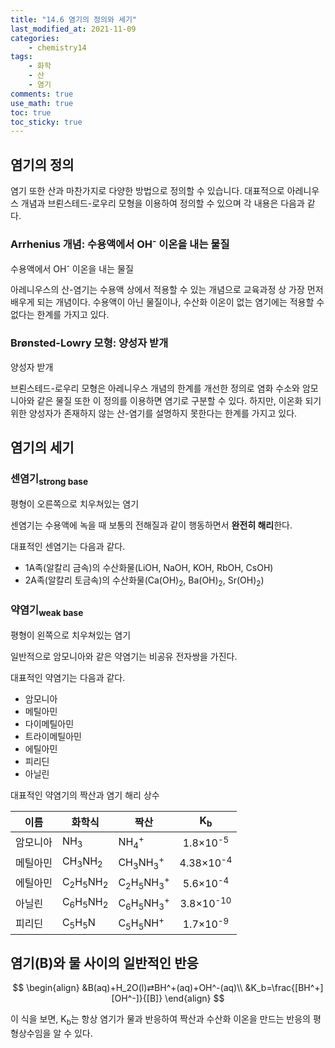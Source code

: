 ```yaml
---
title: "14.6 염기의 정의와 세기"
last_modified_at: 2021-11-09
categories:
    - chemistry14
tags:
    - 화학
    - 산
    - 염기
comments: true
use_math: true
toc: true
toc_sticky: true
---
```



## 염기의 정의

염기 또한 산과 마찬가지로 다양한 방법으로 정의할 수 있습니다. 대표적으로 아레니우스 개념과 브뢴스테드-로우리 모형을 이용하여 정의할 수 있으며 각 내용은 다음과 같다.

### Arrhenius 개념: 수용액에서 OH<sup>-</sup> 이온을 내는 물질

<div class="notice--info">
수용액에서 OH<sup>-</sup> 이온을 내는 물질
</div>

아레니우스의 산-염기는 수용액 상에서 적용할 수 있는 개념으로 교육과정 상 가장 먼저 배우게 되는 개념이다. 수용액이 아닌 물질이나, 수산화 이온이 없는 염기에는 적용할 수 없다는 한계를 가지고 있다. 

### Brønsted-Lowry 모형: 양성자 받개

<div class="notice--info">
양성자 받개
</div>

브뢴스테드-로우리 모형은 아레니우스 개념의 한계를 개선한 정의로 염화 수소와 암모니아와 같은 물질 또한 이 정의를 이용하면 염기로 구분할 수 있다. 하지만, 이온화 되기 위한 양성자가 존재하지 않는 산-염기를 설명하지 못한다는 한계를 가지고 있다.

## 염기의 세기

### 센염기<sub>strong base</sub>

<div class="notice--info">
평형이 오른쪽으로 치우쳐있는 염기
</div>

센염기는 수용액에 녹을 때 보통의 전해질과 같이 행동하면서 **완전히 해리**한다.

대표적인 센염기는 다음과 같다.

- 1A족(알칼리 금속)의 수산화물(LiOH, NaOH, KOH, RbOH, CsOH)
- 2A족(알칼리 토금속)의 수산화물(Ca(OH)<sub>2</sub>, Ba(OH)<sub>2</sub>, Sr(OH)<sub>2</sub>)

### 약염기<sub>weak base</sub>

<div class="notice--info">
평형이 왼쪽으로 치우쳐있는 염기
</div>

일반적으로 암모니아와 같은 약염기는 비공유 전자쌍을 가진다.

대표적인 약염기는 다음과 같다.

- 암모니아
- 메틸아민
- 다이메틸아민
- 트라이메틸아민
- 에틸아민
- 피리딘
- 아닐린

대표적인 약염기의 짝산과 염기 해리 상수

|이름|화학식|짝산|K<sub>b</sub>|
|---|---|---|:---:|
|암모니아|NH<sub>3</sub>|NH<sub>4</sub><sup>+</sup>|1.8×10<sup>-5</sup>|
|메틸아민|CH<sub>3</sub>NH<sub>2</sub>|CH<sub>3</sub>NH<sub>3</sub><sup>+</sup>|4.38×10<sup>-4</sup>|
|에틸아민|C<sub>2</sub>H<sub>5</sub>NH<sub>2</sub>|C<sub>2</sub>H<sub>5</sub>NH<sub>3</sub><sup>+</sup>|5.6×10<sup>-4</sup>|
|아닐린|C<sub>6</sub>H<sub>5</sub>NH<sub>2</sub>|C<sub>6</sub>H<sub>5</sub>NH<sub>3</sub><sup>+</sup>|3.8×10<sup>-10</sup>|
|피리딘|C<sub>5</sub>H<sub>5</sub>N|C<sub>5</sub>H<sub>5</sub>NH<sup>+</sup>|1.7×10<sup>-9</sup>|

## 염기(B)와 물 사이의 일반적인 반응

$$
\begin{align}
&B(aq)+H_2O(l)⇄BH^+(aq)+OH^-(aq)\\
&K_b=\frac{[BH^+][OH^-]}{[B]}
\end{align}
$$

이 식을 보면, K<sub>b</sub>는 항상 염기가 물과 반응하여 짝산과 수산화 이온을 만드는 반응의 평형상수임을 알 수 있다.